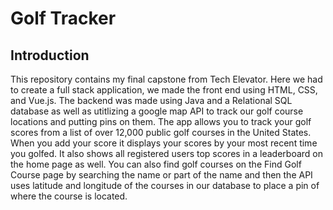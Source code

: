 # Golf Tracker

## Introduction

This repository contains my final capstone from Tech Elevator. Here we had to create a full stack application, we made the front end using HTML, CSS, and Vue.js. The backend was made using Java and a Relational SQL database as well as utitlizing a google map API to track our golf course locations and putting pins on them. The app allows you to track your golf scores from a list of over 12,000 public golf courses in the United States. When you add your score it displays your scores by your most recent time you golfed. It also shows all registered users top scores in a leaderboard on the home page as well. You can also find golf courses on the Find Golf Course page by searching the name or part of the name and then the API uses latitude and longitude of the courses in our database to place a pin of where the course is located.
